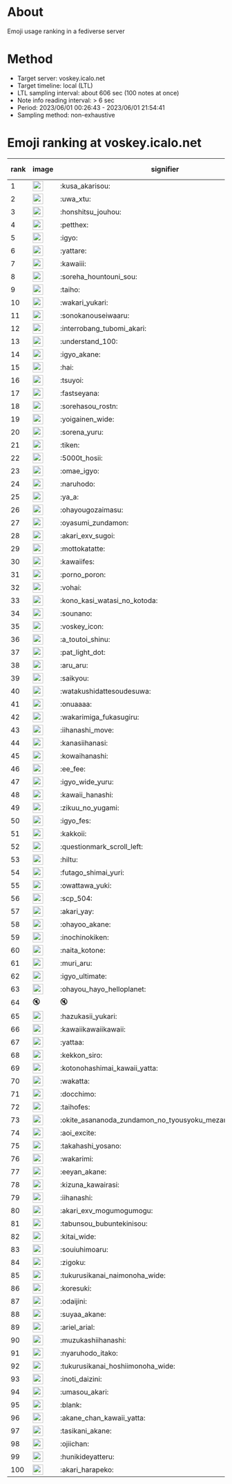 # About
Emoji usage ranking in a fediverse server

# Method
- Target server: voskey.icalo.net
- Target timeline: local (LTL)
- LTL sampling interval: about 606 sec (100 notes at once)
- Note info reading interval: > 6 sec
- Period: 2023/06/01 00:26:43 - 2023/06/01 21:54:41 
- Sampling method: non-exhaustive

# Emoji ranking at voskey.icalo.net

|rank|image|signifier|type|frequency score|
|----|----|----|----|----|
|1|<img height="24" src="https://voskey.icalo.net/emoji/kusa_akarisou.webp">|:kusa_akarisou:|custom|366|
|2|<img height="24" src="https://voskey.icalo.net/emoji/uwa_xtu.webp">|:uwa_xtu:|custom|266|
|3|<img height="24" src="https://voskey.icalo.net/emoji/honshitsu_jouhou.webp">|:honshitsu_jouhou:|custom|227|
|4|<img height="24" src="https://voskey.icalo.net/emoji/petthex.webp">|:petthex:|custom|220|
|5|<img height="24" src="https://voskey.icalo.net/emoji/igyo.webp">|:igyo:|custom|191|
|6|<img height="24" src="https://voskey.icalo.net/emoji/yattare.webp">|:yattare:|custom|154|
|7|<img height="24" src="https://voskey.icalo.net/emoji/kawaiii.webp">|:kawaiii:|custom|126|
|8|<img height="24" src="https://voskey.icalo.net/emoji/soreha_hountouni_sou.webp">|:soreha_hountouni_sou:|custom|123|
|9|<img height="24" src="https://voskey.icalo.net/emoji/taiho.webp">|:taiho:|custom|113|
|10|<img height="24" src="https://voskey.icalo.net/emoji/wakari_yukari.webp">|:wakari_yukari:|custom|102|
|11|<img height="24" src="https://voskey.icalo.net/emoji/sonokanouseiwaaru.webp">|:sonokanouseiwaaru:|custom|99|
|12|<img height="24" src="https://voskey.icalo.net/emoji/interrobang_tubomi_akari.webp">|:interrobang_tubomi_akari:|custom|97|
|13|<img height="24" src="https://voskey.icalo.net/emoji/understand_100.webp">|:understand_100:|custom|91|
|14|<img height="24" src="https://voskey.icalo.net/emoji/igyo_akane.webp">|:igyo_akane:|custom|85|
|15|<img height="24" src="https://voskey.icalo.net/emoji/hai.webp">|:hai:|custom|78|
|16|<img height="24" src="https://voskey.icalo.net/emoji/tsuyoi.webp">|:tsuyoi:|custom|75|
|17|<img height="24" src="https://voskey.icalo.net/emoji/fastseyana.webp">|:fastseyana:|custom|70|
|18|<img height="24" src="https://voskey.icalo.net/emoji/sorehasou_rostn.webp">|:sorehasou_rostn:|custom|69|
|19|<img height="24" src="https://voskey.icalo.net/emoji/yoigainen_wide.webp">|:yoigainen_wide:|custom|67|
|20|<img height="24" src="https://voskey.icalo.net/emoji/sorena_yuru.webp">|:sorena_yuru:|custom|66|
|21|<img height="24" src="https://voskey.icalo.net/emoji/tiken.webp">|:tiken:|custom|66|
|22|<img height="24" src="https://voskey.icalo.net/emoji/5000t_hosii.webp">|:5000t_hosii:|custom|63|
|23|<img height="24" src="https://voskey.icalo.net/emoji/omae_igyo.webp">|:omae_igyo:|custom|62|
|24|<img height="24" src="https://voskey.icalo.net/emoji/naruhodo.webp">|:naruhodo:|custom|62|
|25|<img height="24" src="https://voskey.icalo.net/emoji/ya_a.webp">|:ya_a:|custom|62|
|26|<img height="24" src="https://voskey.icalo.net/emoji/ohayougozaimasu.webp">|:ohayougozaimasu:|custom|59|
|27|<img height="24" src="https://voskey.icalo.net/emoji/oyasumi_zundamon.webp">|:oyasumi_zundamon:|custom|58|
|28|<img height="24" src="https://voskey.icalo.net/emoji/akari_exv_sugoi.webp">|:akari_exv_sugoi:|custom|57|
|29|<img height="24" src="https://voskey.icalo.net/emoji/mottokatatte.webp">|:mottokatatte:|custom|55|
|30|<img height="24" src="https://voskey.icalo.net/emoji/kawaiifes.webp">|:kawaiifes:|custom|55|
|31|<img height="24" src="https://voskey.icalo.net/emoji/porno_poron.webp">|:porno_poron:|custom|51|
|32|<img height="24" src="https://voskey.icalo.net/emoji/vohai.webp">|:vohai:|custom|51|
|33|<img height="24" src="https://voskey.icalo.net/emoji/kono_kasi_watasi_no_kotoda.webp">|:kono_kasi_watasi_no_kotoda:|custom|50|
|34|<img height="24" src="https://voskey.icalo.net/emoji/sounano.webp">|:sounano:|custom|50|
|35|<img height="24" src="https://voskey.icalo.net/emoji/voskey_icon.webp">|:voskey_icon:|custom|50|
|36|<img height="24" src="https://voskey.icalo.net/emoji/a_toutoi_shinu.webp">|:a_toutoi_shinu:|custom|47|
|37|<img height="24" src="https://voskey.icalo.net/emoji/pat_light_dot.webp">|:pat_light_dot:|custom|47|
|38|<img height="24" src="https://voskey.icalo.net/emoji/aru_aru.webp">|:aru_aru:|custom|47|
|39|<img height="24" src="https://voskey.icalo.net/emoji/saikyou.webp">|:saikyou:|custom|46|
|40|<img height="24" src="https://voskey.icalo.net/emoji/watakushidattesoudesuwa.webp">|:watakushidattesoudesuwa:|custom|45|
|41|<img height="24" src="https://voskey.icalo.net/emoji/onuaaaa.webp">|:onuaaaa:|custom|44|
|42|<img height="24" src="https://voskey.icalo.net/emoji/wakarimiga_fukasugiru.webp">|:wakarimiga_fukasugiru:|custom|43|
|43|<img height="24" src="https://voskey.icalo.net/emoji/iihanashi_move.webp">|:iihanashi_move:|custom|43|
|44|<img height="24" src="https://voskey.icalo.net/emoji/kanasiihanasi.webp">|:kanasiihanasi:|custom|43|
|45|<img height="24" src="https://voskey.icalo.net/emoji/kowaihanashi.webp">|:kowaihanashi:|custom|42|
|46|<img height="24" src="https://voskey.icalo.net/emoji/ee_fee.webp">|:ee_fee:|custom|42|
|47|<img height="24" src="https://voskey.icalo.net/emoji/igyo_wide_yuru.webp">|:igyo_wide_yuru:|custom|41|
|48|<img height="24" src="https://voskey.icalo.net/emoji/kawaii_hanashi.webp">|:kawaii_hanashi:|custom|41|
|49|<img height="24" src="https://voskey.icalo.net/emoji/zikuu_no_yugami.webp">|:zikuu_no_yugami:|custom|40|
|50|<img height="24" src="https://voskey.icalo.net/emoji/igyo_fes.webp">|:igyo_fes:|custom|40|
|51|<img height="24" src="https://voskey.icalo.net/emoji/kakkoii.webp">|:kakkoii:|custom|40|
|52|<img height="24" src="https://voskey.icalo.net/emoji/questionmark_scroll_left.webp">|:questionmark_scroll_left:|custom|39|
|53|<img height="24" src="https://voskey.icalo.net/emoji/hiltu.webp">|:hiltu:|custom|38|
|54|<img height="24" src="https://voskey.icalo.net/emoji/futago_shimai_yuri.webp">|:futago_shimai_yuri:|custom|38|
|55|<img height="24" src="https://voskey.icalo.net/emoji/owattawa_yuki.webp">|:owattawa_yuki:|custom|38|
|56|<img height="24" src="https://voskey.icalo.net/emoji/scp_504.webp">|:scp_504:|custom|38|
|57|<img height="24" src="https://voskey.icalo.net/emoji/akari_yay.webp">|:akari_yay:|custom|37|
|58|<img height="24" src="https://voskey.icalo.net/emoji/ohayoo_akane.webp">|:ohayoo_akane:|custom|37|
|59|<img height="24" src="https://voskey.icalo.net/emoji/inochinokiken.webp">|:inochinokiken:|custom|37|
|60|<img height="24" src="https://voskey.icalo.net/emoji/naita_kotone.webp">|:naita_kotone:|custom|36|
|61|<img height="24" src="https://voskey.icalo.net/emoji/muri_aru.webp">|:muri_aru:|custom|35|
|62|<img height="24" src="https://voskey.icalo.net/emoji/igyo_ultimate.webp">|:igyo_ultimate:|custom|34|
|63|<img height="24" src="https://voskey.icalo.net/emoji/ohayou_hayo_helloplanet.webp">|:ohayou_hayo_helloplanet:|custom|34|
|64|🔇|🔇|unicode|33|
|65|<img height="24" src="https://voskey.icalo.net/emoji/hazukasii_yukari.webp">|:hazukasii_yukari:|custom|32|
|66|<img height="24" src="https://voskey.icalo.net/emoji/kawaiikawaiikawaii.webp">|:kawaiikawaiikawaii:|custom|32|
|67|<img height="24" src="https://voskey.icalo.net/emoji/yattaa.webp">|:yattaa:|custom|32|
|68|<img height="24" src="https://voskey.icalo.net/emoji/kekkon_siro.webp">|:kekkon_siro:|custom|32|
|69|<img height="24" src="https://voskey.icalo.net/emoji/kotonohashimai_kawaii_yatta.webp">|:kotonohashimai_kawaii_yatta:|custom|31|
|70|<img height="24" src="https://voskey.icalo.net/emoji/wakatta.webp">|:wakatta:|custom|31|
|71|<img height="24" src="https://voskey.icalo.net/emoji/docchimo.webp">|:docchimo:|custom|30|
|72|<img height="24" src="https://voskey.icalo.net/emoji/taihofes.webp">|:taihofes:|custom|30|
|73|<img height="24" src="https://voskey.icalo.net/emoji/okite_asananoda_zundamon_no_tyousyoku_mezamasi_zun_rap.webp">|:okite_asananoda_zundamon_no_tyousyoku_mezamasi_zun_rap:|custom|30|
|74|<img height="24" src="https://voskey.icalo.net/emoji/aoi_excite.webp">|:aoi_excite:|custom|29|
|75|<img height="24" src="https://voskey.icalo.net/emoji/takahashi_yosano.webp">|:takahashi_yosano:|custom|29|
|76|<img height="24" src="https://voskey.icalo.net/emoji/wakarimi.webp">|:wakarimi:|custom|28|
|77|<img height="24" src="https://voskey.icalo.net/emoji/eeyan_akane.webp">|:eeyan_akane:|custom|28|
|78|<img height="24" src="https://voskey.icalo.net/emoji/kizuna_kawairasi.webp">|:kizuna_kawairasi:|custom|27|
|79|<img height="24" src="https://voskey.icalo.net/emoji/iihanashi.webp">|:iihanashi:|custom|27|
|80|<img height="24" src="https://voskey.icalo.net/emoji/akari_exv_mogumogumogu.webp">|:akari_exv_mogumogumogu:|custom|27|
|81|<img height="24" src="https://voskey.icalo.net/emoji/tabunsou_bubuntekinisou.webp">|:tabunsou_bubuntekinisou:|custom|27|
|82|<img height="24" src="https://voskey.icalo.net/emoji/kitai_wide.webp">|:kitai_wide:|custom|26|
|83|<img height="24" src="https://voskey.icalo.net/emoji/souiuhimoaru.webp">|:souiuhimoaru:|custom|25|
|84|<img height="24" src="https://voskey.icalo.net/emoji/zigoku.webp">|:zigoku:|custom|25|
|85|<img height="24" src="https://voskey.icalo.net/emoji/tukurusikanai_naimonoha_wide.webp">|:tukurusikanai_naimonoha_wide:|custom|25|
|86|<img height="24" src="https://voskey.icalo.net/emoji/koresuki.webp">|:koresuki:|custom|25|
|87|<img height="24" src="https://voskey.icalo.net/emoji/odaijini.webp">|:odaijini:|custom|25|
|88|<img height="24" src="https://voskey.icalo.net/emoji/suyaa_akane.webp">|:suyaa_akane:|custom|25|
|89|<img height="24" src="https://voskey.icalo.net/emoji/ariel_arial.webp">|:ariel_arial:|custom|25|
|90|<img height="24" src="https://voskey.icalo.net/emoji/muzukashiihanashi.webp">|:muzukashiihanashi:|custom|25|
|91|<img height="24" src="https://voskey.icalo.net/emoji/nyaruhodo_itako.webp">|:nyaruhodo_itako:|custom|25|
|92|<img height="24" src="https://voskey.icalo.net/emoji/tukurusikanai_hoshiimonoha_wide.webp">|:tukurusikanai_hoshiimonoha_wide:|custom|25|
|93|<img height="24" src="https://voskey.icalo.net/emoji/inoti_daizini.webp">|:inoti_daizini:|custom|25|
|94|<img height="24" src="https://voskey.icalo.net/emoji/umasou_akari.webp">|:umasou_akari:|custom|25|
|95|<img height="24" src="https://voskey.icalo.net/emoji/blank.webp">|:blank:|custom|24|
|96|<img height="24" src="https://voskey.icalo.net/emoji/akane_chan_kawaii_yatta.webp">|:akane_chan_kawaii_yatta:|custom|24|
|97|<img height="24" src="https://voskey.icalo.net/emoji/tasikani_akane.webp">|:tasikani_akane:|custom|24|
|98|<img height="24" src="https://voskey.icalo.net/emoji/ojiichan.webp">|:ojiichan:|custom|24|
|99|<img height="24" src="https://voskey.icalo.net/emoji/hunikideyatteru.webp">|:hunikideyatteru:|custom|24|
|100|<img height="24" src="https://voskey.icalo.net/emoji/akari_harapeko.webp">|:akari_harapeko:|custom|24|
